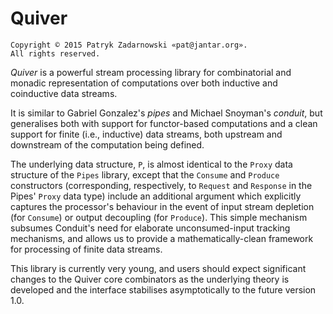 Quiver
======

    Copyright © 2015 Patryk Zadarnowski «pat@jantar.org».
    All rights reserved.

_Quiver_ is a powerful stream processing library for
combinatorial and monadic representation of computations
over both inductive and coinductive data streams.

It is similar to Gabriel Gonzalez's _pipes_ and
Michael Snoyman's _conduit_, but generalises both
with support for functor-based computations and
a clean support for finite (i.e., inductive) data
streams, both upstream and downstream of the computation
being defined.

The underlying data structure, `P`, is almost identical
to the `Proxy` data structure of the `Pipes` library,
except that the `Consume` and `Produce` constructors
(corresponding, respectively, to `Request` and `Response`
in the Pipes' `Proxy` data type) include an additional
argument which explicitly captures the processor's
behaviour in the event of input stream depletion
(for `Consume`) or output decoupling (for `Produce`).
This simple mechanism subsumes Conduit's need for
elaborate unconsumed-input tracking mechanisms,
and allows us to provide a mathematically-clean
framework for processing of finite data streams.

This library is currently very young, and users should
expect significant changes to the Quiver core combinators
as the underlying theory is developed and the interface
stabilises asymptotically to the future version 1.0.
